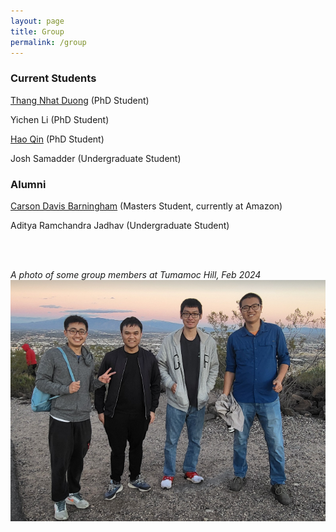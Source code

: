 ```yaml
---
layout: page
title: Group
permalink: /group
---
```


### Current Students
[Thang Nhat Duong](https://duongnhatthang.github.io) (PhD Student)

Yichen Li (PhD Student) 

[Hao Qin](https://mjolnirt.github.io/) (PhD Student)

Josh Samadder (Undergraduate Student)

### Alumni 
[Carson Davis Barningham](https://kahrsen.github.io/) (Masters Student, currently at Amazon)

Aditya Ramchandra Jadhav (Undergraduate Student)
  
<br>
<br>

*A photo of some group members at Tumamoc Hill, Feb 2024*
![group photo](group_photo_2024_02.png)

